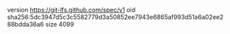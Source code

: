 version https://git-lfs.github.com/spec/v1
oid sha256:5dc3947d5c3c5582779d3a50852ee7943e6865af993d51a6a02ee288bdda36a6
size 4099
